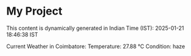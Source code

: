 # My Project

This content is dynamically generated in Indian Time (IST): 2025-01-21 18:46:38 IST


Current Weather in Coimbatore:
Temperature: 27.88 °C
Condition: haze
